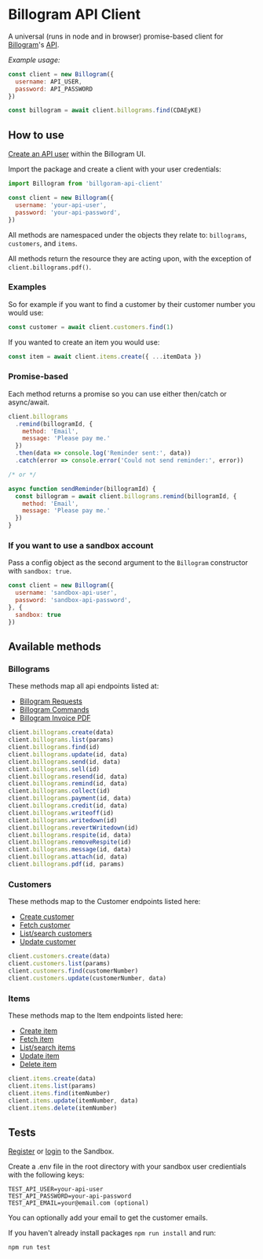 # Billogram API Client

A universal (runs in node and in browser) promise-based client for [Billogram](https://billogram)'s [API](https://billogram.com/api).

*Example usage:*
```js
const client = new Billogram({
  username: API_USER,
  password: API_PASSWORD
})

const billogram = await client.billograms.find(CDAEyKE)
```

## How to use
[Create an API user]((https://billogram.com/documentation#authentication)) within the Billogram UI.

Import the package and create a client with your user credentials:
```js
import Billogram from 'billgoram-api-client'

const client = new Billogram({
  username: 'your-api-user',
  password: 'your-api-password',
})
```

All methods are namespaced under the objects they relate to: `billograms`, `customers`, and `items`.

All methods return the resource they are acting upon, with the exception of `client.billograms.pdf()`.

### Examples

So for example if you want to find a customer by their customer number you would use:
```js
const customer = await client.customers.find(1)
```

If you wanted to create an item you would use:
```js
const item = await client.items.create({ ...itemData })
```

### Promise-based

Each method returns a promise so you can use either then/catch or async/await.

```js
client.billograms
  .remind(billogramId, {
    method: 'Email',
    message: 'Please pay me.'
  })
  .then(data => console.log('Reminder sent:', data))
  .catch(error => console.error('Could not send reminder:', error))

/* or */

async function sendReminder(billogramId) {
  const billogram = await client.billograms.remind(billogramId, {
    method: 'Email',
    message: 'Please pay me.'
  })
}
```

### If you want to use a sandbox account
Pass a config object as the second argument to the `Billogram` constructor with `sandbox: true`.

```js
const client = new Billogram({
  username: 'sandbox-api-user',
  password: 'sandbox-api-password',
}, {
  sandbox: true
})
```

## Available methods

### Billograms
These methods map all api endpoints listed at:
- [Billogram Requests](https://billogram.com/documentation#billogram_call_create)
- [Billogram Commands](https://billogram.com/documentation#billogram_call_send)
- [Billogram Invoice PDF](https://billogram.com/documentation#billogram_invoice_pdf)

```js
client.billograms.create(data)
client.billograms.list(params)
client.billograms.find(id)
client.billograms.update(id, data)
client.billograms.send(id, data)
client.billograms.sell(id)
client.billograms.resend(id, data)
client.billograms.remind(id, data)
client.billograms.collect(id)
client.billograms.payment(id, data)
client.billograms.credit(id, data)
client.billograms.writeoff(id)
client.billograms.writedown(id)
client.billograms.revertWritedown(id)
client.billograms.respite(id, data)
client.billograms.removeRespite(id)
client.billograms.message(id, data)
client.billograms.attach(id, data)
client.billograms.pdf(id, params)
```

### Customers
These methods map to the Customer endpoints listed here:
- [Create customer](https://billogram.com/documentation#customers_calls)
- [Fetch customer](https://billogram.com/documentation#customers_fetch)
- [List/search customers](https://billogram.com/documentation#customers_list)
- [Update customer](https://billogram.com/documentation#customers_edit)


```js
client.customers.create(data)
client.customers.list(params)
client.customers.find(customerNumber)
client.customers.update(customerNumber, data)
```

### Items
These methods map to the Item endpoints listed here:
- [Create item](https://billogram.com/documentation#items_calls)
- [Fetch item](https://billogram.com/documentation#items_fetch)
- [List/search items](https://billogram.com/documentation#items_list)
- [Update item](https://billogram.com/documentation#items_edit)
- [Delete item](https://billogram.com/documentation#items_delete)

```js
client.items.create(data)
client.items.list(params)
client.items.find(itemNumber)
client.items.update(itemNumber, data)
client.items.delete(itemNumber)
```

## Tests

[Register](https://sandbox.billogram.com/register) or [login](https://sandbox.billogram.com/login) to the Sandbox.

Create a .env file in the root directory with your sandbox user credientials with the following keys:
```env
TEST_API_USER=your-api-user
TEST_API_PASSWORD=your-api-password
TEST_API_EMAIL=your@email.com (optional)
```

You can optionally add your email to get the customer emails.

If you haven't already install packages `npm run install` and run:

```sh
npm run test
```